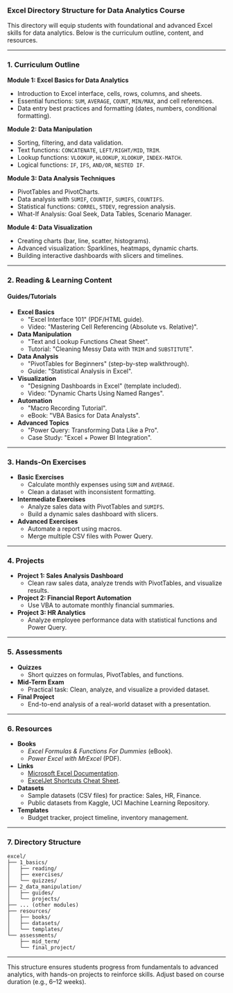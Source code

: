### **Excel Directory Structure for Data Analytics Course**  
This directory will equip students with foundational and advanced Excel skills for data analytics. Below is the curriculum outline, content, and resources.

---

### **1. Curriculum Outline**  
**Module 1: Excel Basics for Data Analytics**  
- Introduction to Excel interface, cells, rows, columns, and sheets.  
- Essential functions: `SUM`, `AVERAGE`, `COUNT`, `MIN/MAX`, and cell references.  
- Data entry best practices and formatting (dates, numbers, conditional formatting).  

**Module 2: Data Manipulation**  
- Sorting, filtering, and data validation.  
- Text functions: `CONCATENATE`, `LEFT/RIGHT/MID`, `TRIM`.  
- Lookup functions: `VLOOKUP`, `HLOOKUP`, `XLOOKUP`, `INDEX-MATCH`.  
- Logical functions: `IF`, `IFS`, `AND/OR`, `NESTED IF`.  

**Module 3: Data Analysis Techniques**  
- PivotTables and PivotCharts.  
- Data analysis with `SUMIF`, `COUNTIF`, `SUMIFS`, `COUNTIFS`.  
- Statistical functions: `CORREL`, `STDEV`, regression analysis.  
- What-If Analysis: Goal Seek, Data Tables, Scenario Manager.  

**Module 4: Data Visualization**  
- Creating charts (bar, line, scatter, histograms).  
- Advanced visualization: Sparklines, heatmaps, dynamic charts.  
- Building interactive dashboards with slicers and timelines.  


---

### **2. Reading & Learning Content**  
#### **Guides/Tutorials**  
- **Excel Basics**  
  - "Excel Interface 101" (PDF/HTML guide).  
  - Video: "Mastering Cell Referencing (Absolute vs. Relative)".  
- **Data Manipulation**  
  - "Text and Lookup Functions Cheat Sheet".  
  - Tutorial: "Cleaning Messy Data with `TRIM` and `SUBSTITUTE`".  
- **Data Analysis**  
  - "PivotTables for Beginners" (step-by-step walkthrough).  
  - Guide: "Statistical Analysis in Excel".  
- **Visualization**  
  - "Designing Dashboards in Excel" (template included).  
  - Video: "Dynamic Charts Using Named Ranges".  
- **Automation**  
  - "Macro Recording Tutorial".  
  - eBook: "VBA Basics for Data Analysts".  
- **Advanced Topics**  
  - "Power Query: Transforming Data Like a Pro".  
  - Case Study: "Excel + Power BI Integration".  

---

### **3. Hands-On Exercises**  
- **Basic Exercises**  
  - Calculate monthly expenses using `SUM` and `AVERAGE`.  
  - Clean a dataset with inconsistent formatting.  
- **Intermediate Exercises**  
  - Analyze sales data with PivotTables and `SUMIFS`.  
  - Build a dynamic sales dashboard with slicers.  
- **Advanced Exercises**  
  - Automate a report using macros.  
  - Merge multiple CSV files with Power Query.  

---

### **4. Projects**  
- **Project 1: Sales Analysis Dashboard**  
  - Clean raw sales data, analyze trends with PivotTables, and visualize results.  
- **Project 2: Financial Report Automation**  
  - Use VBA to automate monthly financial summaries.  
- **Project 3: HR Analytics**  
  - Analyze employee performance data with statistical functions and Power Query.  

---

### **5. Assessments**  
- **Quizzes**  
  - Short quizzes on formulas, PivotTables, and functions.  
- **Mid-Term Exam**  
  - Practical task: Clean, analyze, and visualize a provided dataset.  
- **Final Project**  
  - End-to-end analysis of a real-world dataset with a presentation.  

---

### **6. Resources**  
- **Books**  
  - *Excel Formulas & Functions For Dummies* (eBook).  
  - *Power Excel with MrExcel* (PDF).  
- **Links**  
  - [Microsoft Excel Documentation](https://support.microsoft.com/excel).  
  - [ExcelJet Shortcuts Cheat Sheet](https://exceljet.net/keyboard-shortcuts).  
- **Datasets**  
  - Sample datasets (CSV files) for practice: Sales, HR, Finance.  
  - Public datasets from Kaggle, UCI Machine Learning Repository.  
- **Templates**  
  - Budget tracker, project timeline, inventory management.  

---

### **7. Directory Structure**  
```plaintext
excel/  
├── 1_basics/  
│   ├── reading/  
│   ├── exercises/  
│   └── quizzes/  
├── 2_data_manipulation/  
│   ├── guides/  
│   └── projects/  
├── ... (other modules)  
├── resources/  
│   ├── books/  
│   ├── datasets/  
│   └── templates/  
└── assessments/  
    ├── mid_term/  
    └── final_project/  
```

---

This structure ensures students progress from fundamentals to advanced analytics, with hands-on projects to reinforce skills. Adjust based on course duration (e.g., 6–12 weeks).
